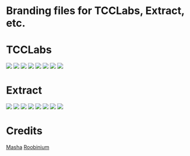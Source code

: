 # Branding files for TCCLabs, Extract, etc.

# TCCLabs

![](./assets/1_1_tcclabs.png)
![](./assets/1_1_tcclabsb.png)
![](./assets/1_1_tcclabsdark.png)
![](./assets/1_1_tcclabsdarkb.png)
![](./assets/2_1_tcclabswide.png)
![](./assets/2_1_tcclabswideb.png)
![](./assets/2_1_tcclabswidedark.png)
![](./assets/2_1_tcclabswidedarkb.png)

# Extract
![](./assets/1_1_extract.png)
![](./assets/1_1_extract2.png)
![](./assets/1_1_extract_b.png)
![](./assets/1_1_extract_b1.png)
![](./assets/3_1_extractwide.png)
![](./assets/3_1_extractwideb.png)
![](./assets/3_1_extractwidedark.png)
![](./assets/3_1_extractwidedarkb.png)
<!-- ![](./assets/Extract black l.svg)
![](./assets/Extract black u.svg)
![](./assets/Extract white l.svg)
![](./assets/Extract white u.svg) -->

# Credits

[Masha](https://www.behance.net/mashaburdina)
[Roobinium](https://roobinium.io)